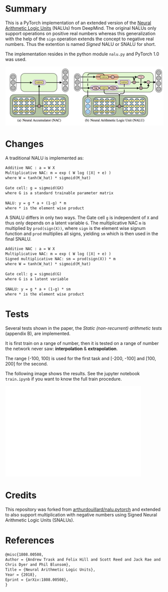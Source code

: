 # Summary

This is a PyTorch implementation of an extended version of the [Neural Arithmetic Logic Units](https://arxiv.org/abs/1808.00508) (NALUs) from DeepMind. The original NALUs only
support operations on positive real numbers whereas this generalization with the help
of the `sign` operation extends the concept to negative real numbers. Thus the extention
is named *Signed* NALU or SNALU for short.

The implementation resides in the python module `nalu.py` and PyTorch 1.0 was used. 

![nalu](images/nac_nalu.png)

# Changes

A traditional NALU is implemented as:
```
Additive NAC : a = W X
Multiplicative NAC: m = exp ( W log (|X| + e) )
where W = tanh(W_hat) * sigmoid(M_hat)

Gate cell: g = sigmoid(GX)
where G is a standard trainable parameter matrix

NALU: y = g * a + (1-g) * m 
where * is the element wise product
```

A SNALU differs in only two ways. 
The Gate cell `g` is independent of `X` and thus only depends on a latent variable `G`.
The multiplicative NAC `m` is multiplied by `prod(sign(X))`, where `sign` is the element wise signum function and `prod` multiplies all signs, yielding `sm` which is then used in the final SNALU.

```
Additive NAC : a = W X
Multiplicative NAC: m = exp ( W log (|X| + e) )
Signed multiplicative NAC: sm = prod(sign(X)) * m
where W = tanh(W_hat) * sigmoid(M_hat)

Gate cell: g = sigmoid(G)
where G is a latent variable

SNALU: y = g * a + (1-g) * sm 
where * is the element wise product
```

# Tests

Several tests shown in the paper, the *Static (non-recurrent) arithmetic tests* (appendix B),
are implemented.

It is first train on a range of number, then it is tested on a range of number
the network never saw: **interpolation** & **extrapolation**.

The range (-100, 100) is used for the first task and [-200, -100] and [100, 200] for the second.

The following image shows the results. See the jupyter notebook `train.ipynb` if
you want to know the full train procedure.

![results](images/results.png)

# Credits

This repository was forked from [arthurdouillard/nalu.pytorch](https://github.com/arthurdouillard/nalu.pytorch) and extended to also support multiplication with negative numbers using Signed Neural Arithmetic Logic Units (SNALUs).

# References

```
@misc{1808.00508,
Author = {Andrew Trask and Felix Hill and Scott Reed and Jack Rae and Chris Dyer and Phil Blunsom},
Title = {Neural Arithmetic Logic Units},
Year = {2018},
Eprint = {arXiv:1808.00508},
}
```
